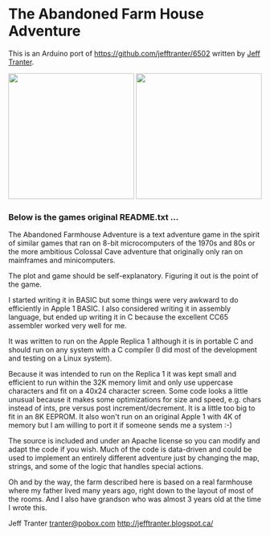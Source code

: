 # The Abandoned Farm House Adventure

This is an Arduino port of https://github.com/jefftranter/6502 written by [Jeff Tranter](https://jefftranter.blogspot.com).

<img src="https://dadecoza.github.io/images/13CFFBA5-3438-4C8F-B93E-BF8A0CA2E03D.JPG" width="250">&nbsp;<img src="https://dadecoza.github.io/images/1D06DEE7-2237-49AE-B654-628A799465FD.JPG" width="250">

### Below is the games original README.txt ...

The Abandoned Farmhouse Adventure is a text adventure game in the
spirit of similar games that ran on 8-bit microcomputers of the 1970s
and 80s or the more ambitious Colossal Cave adventure that originally
only ran on mainframes and minicomputers.

The plot and game should be self-explanatory. Figuring it out is the
point of the game.

I started writing it in BASIC but some things were very awkward to do
efficiently in Apple 1 BASIC. I also considered writing it in assembly
language, but ended up writing it in C because the excellent CC65
assembler worked very well for me.

It was written to run on the Apple Replica 1 although it is in
portable C and should run on any system with a C compiler (I did most
of the development and testing on a Linux system).

Because it was intended to run on the Replica 1 it was kept small and
efficient to run within the 32K memory limit and only use uppercase
characters and fit on a 40x24 character screen. Some code looks a
little unusual because it makes some optimizations for size and speed,
e.g. chars instead of ints, pre versus post increment/decrement. It is
a little too big to fit in an 8K EEPROM. It also won't run on an
original Apple 1 with 4K of memory but I am willing to port it if
someone sends me a system :-)

The source is included and under an Apache license so you can modify
and adapt the code if you wish. Much of the code is data-driven and
could be used to implement an entirely different adventure just by
changing the map, strings, and some of the logic that handles special
actions.

Oh and by the way, the farm described here is based on a real
farmhouse where my father lived many years ago, right down to the
layout of most of the rooms. And I also have grandson who was
almost 3 years old at the time I wrote this.

Jeff Tranter <tranter@pobox.com>
http://jefftranter.blogspot.ca/
